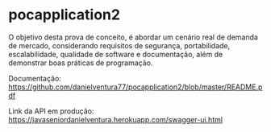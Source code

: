 # pocapplication2
O objetivo desta prova de conceito, é abordar um cenário real de demanda de mercado, considerando requisitos de segurança, portabilidade, escalabilidade, qualidade de software e documentação, além de demonstrar boas práticas de programação.

Documentação:<br/>
https://github.com/danielventura77/pocapplication2/blob/master/README.pdf

Link da API em produção:<br/>
https://javaseniordanielventura.herokuapp.com/swagger-ui.html
